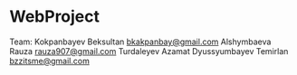 # WebProject

Team:
Kokpanbayev Beksultan bkakpanbay@gmail.com
Alshymbaeva Rauza rauza907@gmail.com
Turdaleyev Azamat 
Dyussyumbayev Temirlan bzzitsme@gmail.com
